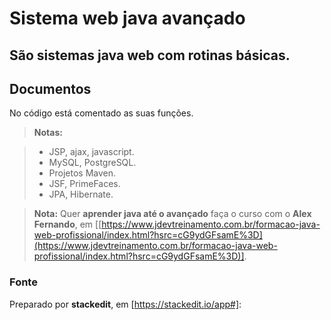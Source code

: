 Sistema web java avançado
===================

São sistemas java web com rotinas básicas.
----------

Documentos
----------

No código está comentado as suas funções.

> **Notas:**

> - JSP, ajax, javascript.
> - MySQL, PostgreSQL.
> - Projetos Maven.
> - JSF, PrimeFaces.
> - JPA, Hibernate.


> **Nota:** Quer **aprender java até o avançado** faça o curso com o **Alex Fernando**, em [[https://www.jdevtreinamento.com.br/formacao-java-web-profissional/index.html?hsrc=cG9ydGFsamE%3D](https://www.jdevtreinamento.com.br/formacao-java-web-profissional/index.html?hsrc=cG9ydGFsamE%3D)].

### Fonte
Preparado por **stackedit**, em [https://stackedit.io/app#]: